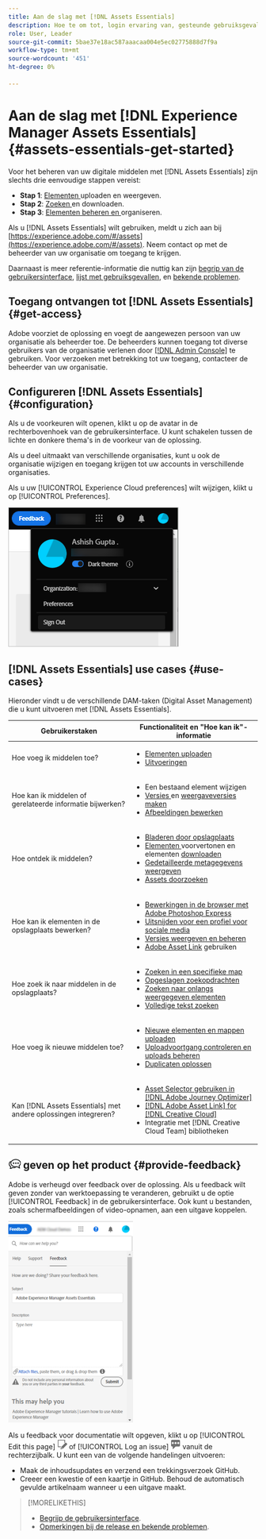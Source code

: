 ```yaml
---
title: Aan de slag met [!DNL Assets Essentials]
description: Hoe te om tot, login ervaring van, gesteunde gebruiksgevallen van, en bekende kwesties van  [!DNL Assets Essentials] toegang te hebben.
role: User, Leader
source-git-commit: 5bae37e18ac587aaacaa004e5ec02775888d7f9a
workflow-type: tm+mt
source-wordcount: '451'
ht-degree: 0%

---
```


# Aan de slag met [!DNL Experience Manager Assets Essentials] {#assets-essentials-get-started}

<!-- TBD: Make links for these steps. -->

Voor het beheren van uw digitale middelen met [!DNL Assets Essentials] zijn slechts drie eenvoudige stappen vereist:

* **Stap 1**:  [Elementen ](/help/add-delete.md) uploaden en  [](/help/navigate-view.md) weergeven.
* **Stap 2**:  [Zoeken ](/help/search.md) en  [](/help/manage-organize.md#download) downloaden.
* **Stap 3**:  [Elementen beheren en ](/help/manage-organize.md) organiseren.

Als u [!DNL Assets Essentials] wilt gebruiken, meldt u zich aan bij [https://experience.adobe.com/#/assets](https://experience.adobe.com/#/assets). Neem contact op met de beheerder van uw organisatie om toegang te krijgen.

Daarnaast is meer referentie-informatie die nuttig kan zijn [begrip van de gebruikersinterface](/help/navigate-view.md), [lijst met gebruiksgevallen](#use-cases), <!-- TBD: [supported file types](/help/supported-file-formats.md), --> en [bekende problemen](/help/release-notes.md#known-issues).

## Toegang ontvangen tot [!DNL Assets Essentials] {#get-access}

Adobe voorziet de oplossing en voegt de aangewezen persoon van uw organisatie als beheerder toe. De beheerders kunnen toegang tot diverse gebruikers van de organisatie verlenen door [[!DNL Admin Console]](https://helpx.adobe.com/enterprise/admin-guide.html/enterprise/using/welcome.ug.html) te gebruiken. Voor verzoeken met betrekking tot uw toegang, contacteer de beheerder van uw organisatie.

## Configureren [!DNL Assets Essentials] {#configuration}

Als u de voorkeuren wilt openen, klikt u op de avatar in de rechterbovenhoek van de gebruikersinterface. U kunt schakelen tussen de lichte en donkere thema&#39;s in de voorkeur van de oplossing.

Als u deel uitmaakt van verschillende organisaties, kunt u ook de organisatie wijzigen en toegang krijgen tot uw accounts in verschillende organisaties.

Als u uw [!UICONTROL Experience Cloud preferences] wilt wijzigen, klikt u op [!UICONTROL Preferences].

![Voorkeur voor schakelen tussen donker en licht thema](assets/theme-change.png)

<!-- TBD: What can admins configure? What more can users configure? Any doc that describes Exp Cloud preferences? 
Metadata forms is out of the scope of 6/17 GA. When the functionality is added, link to it from here. It is about configuring metadata UI. -->

<!-- TBD: This section contains beta-specific video that will be updated post-GA.

## Login experience {#login-experience}

When logging in, after providing the credentials, you can be prompted to select an account. In this case, select `Company or School Account` to proceed.

![Select an account to login](assets/do-not-localize/login-experience.gif)
-->

## [!DNL Assets Essentials] use cases {#use-cases}

Hieronder vindt u de verschillende DAM-taken (Digital Asset Management) die u kunt uitvoeren met [!DNL Assets Essentials].

| Gebruikerstaken | Functionaliteit en &quot;Hoe kan ik&quot;-informatie |
|-----|------|
| Hoe voeg ik middelen toe? | <ul> <li> [Elementen uploaden](/help/add-delete.md) </li> <li> [Uitvoeringen](/help/add-delete.md#renditions) </li> </ul> |
| Hoe kan ik middelen of gerelateerde informatie bijwerken? | <ul> <li>Een bestaand element wijzigen</li> <li>[Versies ](/help/manage-organize.md#create-versions) en  [weergaveversies maken](/help/navigate-view.md#view-versions)</li> <li>[Afbeeldingen bewerken](/help/edit-images.md)</li> </ul> |
| Hoe ontdek ik middelen? | <ul> <li>[Bladeren door opslagplaats](/help/navigate-view.md#view-assets-and-details) </li> <li> [Elementen ](/help/navigate-view.md#preview-assets) voorvertonen en elementen  [downloaden](/help/manage-organize.md) </li> <li>[Gedetailleerde metagegevens weergeven](/help/metadata.md) </li> <li>[Assets doorzoeken](/help/search.md)</li></ul> |
| Hoe kan ik elementen in de opslagplaats bewerken? | <ul> <li>[Bewerkingen in de browser met Adobe Photoshop Express](/help/edit-images.md)</li> <li>[Uitsnijden voor een profiel voor sociale media](/help/edit-images.md#crop-straighten-images)</li> <li>[Versies weergeven en beheren](/help/manage-organize.md#create-versions)</li> <li>[Adobe Asset Link](/help/integration.md#integrations) gebruiken</ul></ul> |
| Hoe zoek ik naar middelen in de opslagplaats? | <ul> <li>[Zoeken in een specifieke map](/help/search.md)</li> <li>[Opgeslagen zoekopdrachten](/help/search.md)</li> <li>[Zoeken naar onlangs weergegeven elementen](/help/search.md)</li> <li>[Volledige tekst zoeken](/help/search.md) |
| Hoe voeg ik nieuwe middelen toe? | <ul> <li>[Nieuwe elementen en mappen uploaden](/help/add-delete.md#add-assets)</li> <li>[Uploadvoortgang controleren en uploads beheren](/help/add-delete.md)</li> <li>[Duplicaten oplossen](/help/add-delete.md#resolve-upload-fails)</li> </ul> |
| Kan [!DNL Assets Essentials] met andere oplossingen integreren? | <ul> <li>[Asset Selector gebruiken in [!DNL Adobe Journey Optimizer]](/help/integration.md)</li> <li>[[!DNL Adobe Asset Link] for [!DNL Creative Cloud]](/help/integration.md)</li> <li>Integratie met [!DNL Creative Cloud Team] bibliotheken</li> </ul> |

<!--TBD: Merge in above table when these use cases are documented/available.
| How do I delete assets? | <ul> <li>[Delete assets](/help/manage-organize.md)</li> <li>Recover deleted assets</li> <li>Permanently delete assets</li> </ul> |
| How do I share assets or find shared assets? | <ul> <li>Shared by me</li> <li>Shared with me</li> <li>Share for comments and review</li> <li>Unshare assets</li> </ul> |
| How do I collaborate with others and get my assets reviewed | <ul> <li>Share for review</li> <li>Provide comments. Resolve and filter comments</li> <li>Annotations on images</li> <li>Assign tasks to specific users and prioritize</li> </ul> |
-->

## ![feedbackpictogramFeedback ](assets/do-not-localize/feedback-icon.png) geven op het product {#provide-feedback}

Adobe is verheugd over feedback over de oplossing. Als u feedback wilt geven zonder van werktoepassing te veranderen, gebruikt u de optie [!UICONTROL Feedback] in de gebruikersinterface. Ook kunt u bestanden, zoals schermafbeeldingen of video-opnamen, aan een uitgave koppelen.

![feedbackoptie in de interface](assets/feedback-panel.png)

Als u feedback voor documentatie wilt opgeven, klikt u op [!UICONTROL Edit this page] ![de pagina](assets/do-not-localize/edit-page.png) of [!UICONTROL Log an issue] ![maakt u een GitHub-probleem](assets/do-not-localize/github-issue.png) vanuit de rechterzijbalk. U kunt een van de volgende handelingen uitvoeren:

* Maak de inhoudsupdates en verzend een trekkingsverzoek GitHub.
* Creeer een kwestie of een kaartje in GitHub. Behoud de automatisch gevulde artikelnaam wanneer u een uitgave maakt.

>[!MORELIKETHIS]
>
>* [Begrijp de gebruikersinterface](/help/navigate-view.md).
>* [Opmerkingen bij de release en bekende problemen](/help/release-notes.md).


<!-- TBD: 
>* [Supported file types](/help/supported-file-formats.md).
-->
